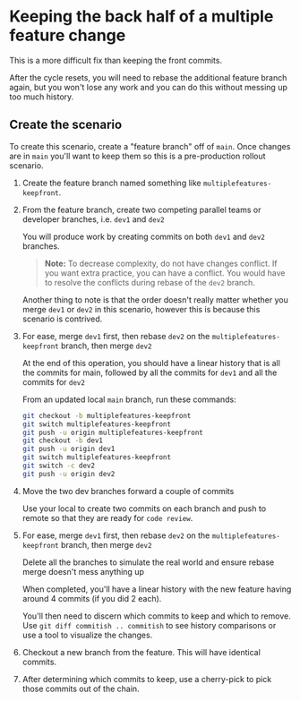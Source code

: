 # Keeping the back half of a multiple feature change

This is a more difficult fix than keeping the front commits.

After the cycle resets, you will need to rebase the additional feature branch again, but you won't lose any work and you can do this without messing up too much history.

## Create the scenario

To create this scenario, create a "feature branch" off of `main`.  Once changes are in `main` you'll want to keep them so this is a pre-production rollout scenario. 

1. Create the feature branch named something like `multiplefeatures-keepfront`.

1. From the feature branch, create two competing parallel teams or developer branches, i.e. `dev1` and `dev2`

    You will produce work by creating commits on both `dev1` and `dev2` branches.  

    >**Note:** To decrease complexity, do not have changes conflict. If you want extra practice, you can have a conflict.  You would have to resolve the conflicts during rebase of the `dev2` branch.

    Another thing to note is that the order doesn't really matter whether you merge `dev1` or `dev2` in this scenario, however this is because this scenario is contrived.

1. For ease, merge `dev1` first, then rebase `dev2` on the `multiplefeatures-keepfront` branch, then merge `dev2`

    At the end of this operation, you should have a linear history that is all the commits for main, followed by all the commits for `dev1` and all the commits for `dev2`

    From an updated local `main` branch, run these commands:

    ```bash
    git checkout -b multiplefeatures-keepfront
    git switch multiplefeatures-keepfront
    git push -u origin multiplefeatures-keepfront
    git checkout -b dev1
    git push -u origin dev1
    git switch multiplefeatures-keepfront
    git switch -c dev2
    git push -u origin dev2
    ```
1. Move the two dev branches forward a couple of commits

    Use your local to create two commits on each branch and push to remote so that they are ready for `code review`.
    
1. For ease, merge `dev1` first, then rebase `dev2` on the `multiplefeatures-keepfront` branch, then merge `dev2`

    Delete all the branches to simulate the real world and ensure rebase merge doesn't mess anything up

    When completed, you'll have a linear history with the new feature having around 4 commits (if you did 2 each).

    You'll then need to discern which commits to keep and which to remove.  Use `git diff commitish .. commitish` to see history comparisons or use a tool to visualize the changes.

1. Checkout a new branch from the feature.  This will have identical commits.

1. After determining which commits to keep, use a cherry-pick to pick those commits out of the chain.